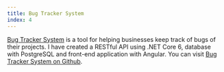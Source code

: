 ```yaml
---
title: Bug Tracker System
index: 4
---
```


[Bug Tracker System](https://bugtrackersystem.anilkarasah.me 'You can visit Bug Tracker System with this link') is a
tool for helping businesses keep track of bugs of their projects. I have created a RESTful API using .NET Core 6,
database with PostgreSQL and front-end application with Angular. You can visit
[Bug Tracker System on Github](https://github.com/anilkarasah/BugTrackerSystem 'Github Repository of Bug Tracker System').
